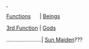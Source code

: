  , 

[Functions](social-structure-class-caste.md)      | [Beings](beings.md)

[3rd Function](third-function.md) | [Gods](deities.md)

.......................| [Sun Maiden](sun-maiden.md)???
